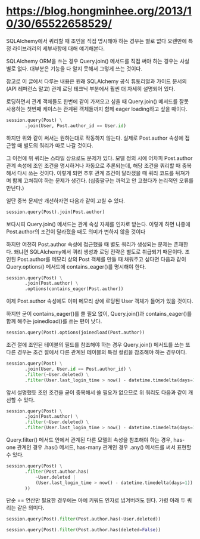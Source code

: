 # https://blog.hongminhee.org/2013/10/30/65522658529/

SQLAlchemy에서 쿼리할 때 조인을 직접 명시해야 하는 경우는 별로 없다
오랜만에 특정 라이브러리의 세부사항에 대해 얘기해본다.

SQLAlchemy ORM을 쓰는 경우 Query.join() 메서드를 직접 써야 하는 경우는 사실 별로 없다. 대부분은 기능을 다 알지 못해서 그렇게 쓰는 것이다.

참고로 이 글에서 다루는 내용은 원래 SQLAlchemy 공식 튜토리얼과 가이드 문서의 (API 레퍼런스 말고) 관계 로딩 테크닉 부분에서 훨씬 더 자세히 설명되어 있다.

로딩하면서 관계 객체들도 한번에 같이 가져오고 싶을 때
Query.join() 메서드를 잘못 사용하는 첫번째 케이스는 관계된 객체들까지 함께 eager loading하고 싶을 때이다.
```python
session.query(Post) \
       .join(User, Post.author_id == User.id)
```
하지만 위와 같이 써서는 원하는대로 작동하지 않는다. 실제로 Post.author 속성에 접근할 때 별도의 쿼리가 따로 나갈 것이다.

그 이전에 위 쿼리는 스타일 상으로도 문제가 있다. 모델 정의 시에 어차피 Post.author 관계 속성에 조인 조건을 명시하거나 자동으로 추론되는데, 해당 조건을 쿼리할 때 중복해서 다시 쓰는 것이다. 이렇게 되면 추후 관계 조건이 달라졌을 때 쿼리 코드를 뒤져가며 함께 고쳐줘야 하는 문제가 생긴다. (십중팔구는 까먹고 안 고쳤다가 논리적인 오류를 만난다.)

일단 중복 문제만 개선하자면 다음과 같이 고칠 수 있다.
```python
session.query(Post).join(Post.author)
```
보다시피 Query.join() 메서드는 관계 속성 자체를 인자로 받는다. 이렇게 하면 나중에 Post.author의 조건이 달라졌을 때도 의미가 변하지 않을 것이다


하지만 여전히 Post.author 속성에 접근했을 때 별도 쿼리가 생성되는 문제는 존재한다. 왜냐면 SQLAlchemy에서 쿼리 생성과 로딩 전략은 별도로 취급되기 때문이다. 조인된 Post.author를 메모리 상의 Post 객체를 만들 때 채워주고 싶다면 다음과 같이 Query.options() 메서드에 contains_eager()를 명시해야 한다.
```python
session.query(Post) \
       .join(Post.author) \
       .options(contains_eager(Post.author))
```
이제 Post.author 속성에도 이미 메모리 상에 로딩된 User 객체가 들어가 있을 것이다.

하지만 굳이 contains_eager()를 쓸 필요 없이, Query.join()과 contains_eager()를 함께 해주는 joinedload()를 쓰는 편이 낫다.
```python
session.query(Post).options(joinedload(Post.author))
```
조건 절에 조인된 테이블의 필드를 참조해야 하는 경우
Query.join() 메서드를 쓰는 또다른 경우는 조건 절에서 다른 관계된 테이블의 특정 컬럼을 참조해야 하는 경우이다.
```python
session.query(Post) \
       .join(User, User.id == Post.author_id) \
       .filter(~User.deleted) \
       .filter(User.last_login_time > now() - datetime.timedelta(days=1))
```
앞서 설명했듯 조인 조건을 굳이 중복해서 쓸 필요가 없으므로 위 쿼리도 다음과 같이 개선할 수 있다.

```python
session.query(Post) \
       .join(Post.author) \
       .filter(~User.deleted) \
       .filter(User.last_login_time > now() - datetime.timedelta(days=1))
```
Query.filter() 메서드 안에서 관계된 다른 모델의 속성을 참조해야 하는 경우, has-one 관계인 경우 .has() 메서드, has-many 관계인 경우 .any() 메서드를 써서 표현할 수 있다.

```python
session.query(Post) \
       .filter(Post.author.has(
           ~User.deleted |
           (User.last_login_time > now() - datetime.timedelta(days=1))
       ))
```
단순 == 연산만 필요한 경우에는 아예 키워드 인자로 넘겨버려도 된다. 가령 아래 두 쿼리는 같은 의미다.

```python
session.query(Post).filter(Post.author.has(~User.deleted))

session.query(Post).filter(Post.author.has(deleted=False))
```